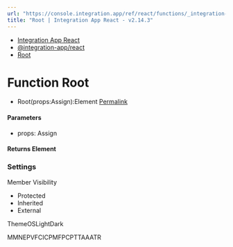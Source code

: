 ```yaml
---
url: "https://console.integration.app/ref/react/functions/_integration-app_react.Root.html"
title: "Root | Integration App React - v2.14.3"
---
```


- [Integration App React](https://console.integration.app/ref/react/index.html)
- [@integration-app/react](https://console.integration.app/ref/react/modules/_integration-app_react.html)
- [Root](https://console.integration.app/ref/react/functions/_integration-app_react.Root.html)

# Function Root

- Root(props:Assign):Element [Permalink](https://console.integration.app/ref/react/functions/_integration-app_react.Root.html#root)





#### Parameters



- props: Assign

#### Returns Element

### Settings

Member Visibility

- Protected
- Inherited
- External

ThemeOSLightDark

MMNEPVFCICPMFPCPTTAAATR